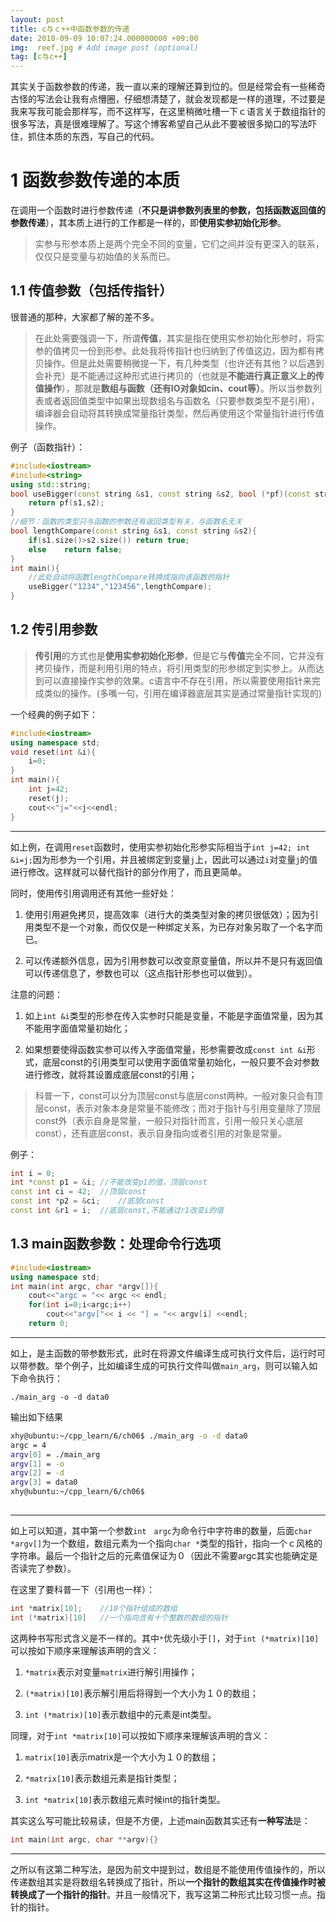 ```yaml
---
layout: post
title: c与ｃ++中函数参数的传递
date: 2018-09-09 10:07:24.000000000 +09:00
img:  reef.jpg # Add image post (optional)
tag: [c与c++]
---
```

其实关于函数参数的传递，我一直以来的理解还算到位的。但是经常会有一些稀奇古怪的写法会让我有点懵圈，仔细想清楚了，就会发现都是一样的道理，不过要是我来写我可能会那样写，而不这样写，在这里稍微吐槽一下ｃ语言关于数组指针的很多写法，真是很难理解了。写这个博客希望自己从此不要被很多拗口的写法吓住，抓住本质的东西，写自己的代码。

# 1 函数参数传递的本质
在调用一个函数时进行参数传递（**不只是讲参数列表里的参数，包括函数返回值的参数传递**），其本质上进行的工作都是一样的，即**使用实参初始化形参**。

> 实参与形参本质上是两个完全不同的变量，它们之间并没有更深入的联系，仅仅只是变量与初始值的关系而已。

## 1.1 传值参数（包括传指针）
很普通的那种，大家都了解的差不多。
> 在此处需要强调一下，所谓**传值**，其实是指在使用实参初始化形参时，将实参的值拷贝一份到形参。此处我将传指针也归纳到了传值这边，因为都有拷贝操作。但是此处需要稍微提一下，有几种类型（也许还有其他？以后遇到会补充）是不能通过这种形式进行拷贝的（也就是**不能进行真正意义上的传值操作**），那就是**数组与函数（还有IO对象如cin、cout等）**。所以当参数列表或者返回值类型中如果出现数组名与函数名（只要参数类型不是引用），编译器会自动将其转换成常量指针类型，然后再使用这个常量指针进行传值操作。

例子（函数指针）：
```cpp
#include<iostream>
#include<string>
using std::string;
bool useBigger(const string &s1, const string &s2, bool (*pf)(const string &, const string &)){
    return pf(s1,s2);
}
//细节：函数的类型只与函数的参数还有返回类型有关，与函数名无关
bool lengthCompare(const string &s1, const string &s2){
    if(s1.size()>s2.size())	return true;
    else	return false;
}
int main(){
    //此处自动将函数lengthCompare转换成指向该函数的指针
    useBigger("1234","123456",lengthCompare);
}
```

## 1.2 传引用参数
> **传引用**的方式也是**使用实参初始化形参**，但是它与**传值**完全不同，它并没有拷贝操作，而是利用引用的特点，将引用类型的形参绑定到实参上。从而达到可以直接操作实参的效果。c语言中不存在引用，所以需要使用指针来完成类似的操作。(多嘴一句，引用在编译器底层其实是通过常量指针实现的)

一个经典的例子如下：

```cpp
#include<iostream>
using namespace std;
void reset(int &i){
    i=0;
}
int main(){
    int j=42;
    reset(j);
    cout<<"j="<<j<<endl;
}
```
--- 
如上例，在调用`reset`函数时，使用实参初始化形参实际相当于`int j=42; int &i=j;`因为形参为一个引用，并且被绑定到变量`j`上，因此可以通过`i`对变量`j`的值进行修改。这样就可以替代指针的部分作用了，而且更简单。　

同时，使用传引用调用还有其他一些好处：
1. 使用引用避免拷贝，提高效率（进行大的类类型对象的拷贝很低效）；因为引用类型不是一个对象，而仅仅是一种绑定关系，为已存对象另取了一个名字而已。

2. 可以传递额外信息，因为引用参数可以改变原变量值，所以并不是只有返回值可以传递信息了，参数也可以（这点指针形参也可以做到）。

注意的问题：

1. 如上`int &i`类型的形参在传入实参时只能是变量，不能是字面值常量，因为其不能用字面值常量初始化；

2. 如果想要使得函数实参可以传入字面值常量，形参需要改成`const int &i`形式，底层const的引用类型可以使用字面值常量初始化，一般只要不会对参数进行修改，就将其设置成底层const的引用；

> 科普一下，const可以分为顶层const与底层const两种。一般对象只会有顶层const，表示对象本身是常量不能修改；而对于指针与引用变量除了顶层const外（表示自身是常量，一般只对指针而言，引用一般只关心底层const），还有底层const，表示自身指向或者引用的对象是常量。

例子：
```cpp
int i = 0;
int *const p1 = &i;	//不能改变p1的值，顶层const
const int ci = 42;	//顶层const
const int *p2 = &ci;	//底层const
const int &r1 = i;	//底层const,不能通过r1改变i的值
```


## 1.3 main函数参数：处理命令行选项
```cpp
#include<iostream>
using namespace std;
int main(int argc, char *argv[]){
    cout<<"argc = "<< argc << endl; 
    for(int i=0;i<argc;i++) 
        cout<<"argv["<< i << "] = "<< argv[i] <<endl; 
    return 0; 
``` 
---
如上，是主函数的带参数形式，此时在将源文件编译生成可执行文件后，运行时可以带参数。举个例子，比如编译生成的可执行文件叫做`main_arg`，则可以输入如下命令执行：

    ./main_arg -o -d data0 

输出如下结果
```bash
xhy@ubuntu:~/cpp_learn/6/ch06$ ./main_arg -o -d data0 
argc = 4
argv[0] = ./main_arg
argv[1] = -o
argv[2] = -d
argv[3] = data0
xhy@ubuntu:~/cpp_learn/6/ch06$ 
 
```
---
如上可以知道，其中第一个参数`int　argc`为命令行中字符串的数量，后面`char *argv[]`为一个数组，数组元素为一个指向`char *`类型的指针，指向一个ｃ风格的字符串。最后一个指针之后的元素值保证为０（因此不需要argc其实也能确定是否读完了参数）。

在这里了要科普一下（引用也一样）：
```cpp
int *matrix[10];	//10个指针组成的数组
int (*matrix)[10]	//一个指向含有十个整数的数组的指针
```
这两种书写形式含义是不一样的。其中`*`优先级小于`[]`，对于`int (*matrix)[10]`可以按如下顺序来理解该声明的含义：
1. `*matrix`表示对变量`matrix`进行解引用操作；

2. `(*matrix)[10]`表示解引用后将得到一个大小为１０的数组；

3. `int (*matrix)[10]`表示数组中的元素是int类型。

同理，对于`int *matrix[10]`可以按如下顺序来理解该声明的含义：

1. `matrix[10]`表示matrix是一个大小为１０的数组；

2. `*matrix[10]`表示数组元素是指针类型；

3. `int *matrix[10]`表示数组元素时候int的指针类型。

其实这么写可能比较易读，但是不方便，上述main函数其实还有**一种写法**是：
```cpp
int main(int argc, char **argv){}
```
---
之所以有这第二种写法，是因为前文中提到过，数组是不能使用传值操作的，所以传递数组其实是将数组名转换成了指针，所以**一个指针的数组其实在传值操作时被转换成了一个指针的指针**。并且一般情况下，我写这第二种形式比较习惯一点。指针的指针。





